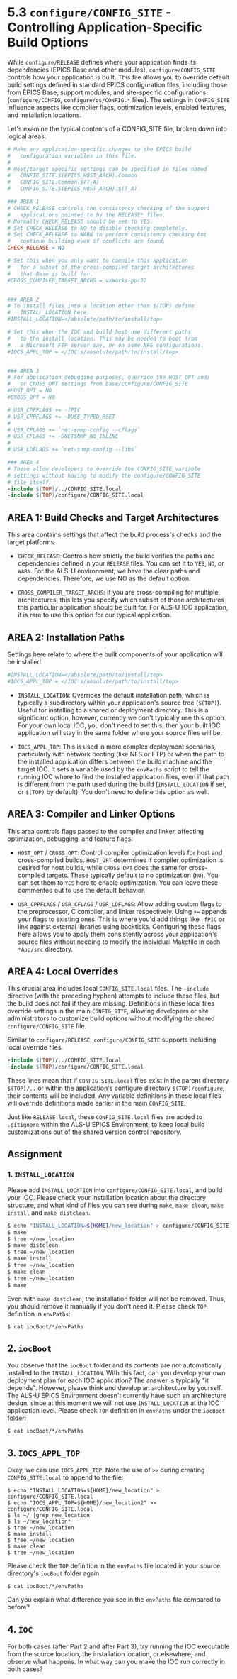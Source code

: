 # 5.3 `configure/CONFIG_SITE` - Controlling Application-Specific Build Options

While `configure/RELEASE` defines where your application finds its dependencies (EPICS Base and other modules), `configure/CONFIG_SITE` controls how your application is built. This file allows you to override default build settings defined in standard EPICS configuration files, including those from EPICS Base, support modules, and site-specific configurations (`configure/CONFIG`, `configure/os/CONFIG.*` files). The settings in `CONFIG_SITE` influence aspects like compiler flags, optimization levels, enabled features, and installation locations.

Let's examine the typical contents of a CONFIG_SITE file, broken down into logical areas:

```makefile
# Make any application-specific changes to the EPICS build
#   configuration variables in this file.
#
# Host/target specific settings can be specified in files named
#   CONFIG_SITE.$(EPICS_HOST_ARCH).Common
#   CONFIG_SITE.Common.$(T_A)
#   CONFIG_SITE.$(EPICS_HOST_ARCH).$(T_A)

### AREA 1
# CHECK_RELEASE controls the consistency checking of the support
#   applications pointed to by the RELEASE* files.
# Normally CHECK_RELEASE should be set to YES.
# Set CHECK_RELEASE to NO to disable checking completely.
# Set CHECK_RELEASE to WARN to perform consistency checking but
#   continue building even if conflicts are found.
CHECK_RELEASE = NO

# Set this when you only want to compile this application
#   for a subset of the cross-compiled target architectures
#   that Base is built for.
#CROSS_COMPILER_TARGET_ARCHS = vxWorks-ppc32


### AREA 2
# To install files into a location other than $(TOP) define
#   INSTALL_LOCATION here.
#INSTALL_LOCATION=</absolute/path/to/install/top>

# Set this when the IOC and build host use different paths
#   to the install location. This may be needed to boot from
#   a Microsoft FTP server say, or on some NFS configurations.
#IOCS_APPL_TOP = </IOC's/absolute/path/to/install/top>


### AREA 3
# For application debugging purposes, override the HOST_OPT and/
#   or CROSS_OPT settings from base/configure/CONFIG_SITE
#HOST_OPT = NO
#CROSS_OPT = NO

# USR_CPPFLAGS += -fPIC
# USR_CPPFLAGS += -DUSE_TYPED_RSET
#
# USR_CFLAGS += `net-snmp-config --cflags`
# USR_CFLAGS += -DNETSNMP_NO_INLINE
#
# USR_LDFLAGS += `net-snmp-config --libs`

### AREA 4
# These allow developers to override the CONFIG_SITE variable
# settings without having to modify the configure/CONFIG_SITE
# file itself.
-include $(TOP)/../CONFIG_SITE.local
-include $(TOP)/configure/CONFIG_SITE.local
```

## **AREA 1:** Build Checks and Target Architectures

This area contains settings that affect the build process's checks and the target platforms.
* `CHECK_RELEASE`: Controls how strictly the build verifies the paths and dependencies defined in your `RELEASE` files. You can set it to `YES`, `NO`, or `WARN`. For the ALS-U environment, we have the clear paths and dependencies. Therefore, we use NO as the default option.

* `CROSS_COMPILER_TARGET_ARCHS`: If you are cross-compiling for multiple architectures, this lets you specify which subset of those architectures this particular application should be built for. For ALS-U IOC application, it is rare to use this option for our typical application.


## **AREA 2:** Installation Paths
Settings here relate to where the built components of your application will be installed.

```makefile
#INSTALL_LOCATION=</absolute/path/to/install/top>
#IOCS_APPL_TOP = </IOC's/absolute/path/to/install/top>
```

* `INSTALL_LOCATION`: Overrides the default installation path, which is typically a subdirectory within your application's source tree (`$(TOP)`). Useful for installing to a shared or deployment directory. This is a significant option, however, currently we don't typically use this option. For your own local IOC, you don't need to set this, then your built IOC application will stay in the same folder where your source files will be.

* `IOCS_APPL_TOP`: This is used in more complex deployment scenarios, particularly with network booting (like NFS or FTP) or when the path to the installed application differs between the build machine and the target IOC. It sets a variable used by the `envPaths` script to tell the running IOC where to find the installed application files, even if that path is different from the path used during the build (`INSTALL_LOCATION` if set, or `$(TOP)` by default). You don't need to define this option as well.


## **AREA 3:** Compiler and Linker Options
This area controls flags passed to the compiler and linker, affecting optimization, debugging, and feature flags.

* `HOST_OPT` / `CROSS_OPT`: Control compiler optimization levels for host and cross-compiled builds. `HOST_OPT` determines if compiler optimization is desired for host builds, while `CROSS_OPT` does the same for cross-compiled targets. These typically default to no optimization (`NO`). You can set them to `YES` here to enable optimization. You can leave these commented out to use the default behavior. 

* `USR_CPPFLAGS` / `USR_CFLAGS` / `USR_LDFLAGS`: Allow adding custom flags to the preprocessor, C compiler, and linker respectively. Using `+=` appends your flags to existing ones. This is where you'd add things like `-fPIC` or link against external libraries using backticks. Configuring these flags here allows you to apply them consistently across your application's source files without needing to modify the individual Makefile in each `*App/src` directory.


## **AREA 4:** Local Overrides

This crucial area includes local `CONFIG_SITE.local` files. The `-include` directive (with the preceding hyphen) attempts to include these files, but the build does not fail if they are missing. Definitions in these local files override settings in the main `CONFIG_SITE`, allowing developers or site administrators to customize build options without modifying the shared `configure/CONFIG_SITE` file.

Similar to `configure/RELEASE`, `configure/CONFIG_SITE` supports including local override files.

```makefile
-include $(TOP)/../CONFIG_SITE.local
-include $(TOP)/configure/CONFIG_SITE.local
```

These lines mean that if `CONFIG_SITE.local` files exist in the parent directory `$(TOP)/..` or within the application's configure directory `$(TOP)/configure`, their contents will be included. Any variable definitions in these local files will override definitions made earlier in the main `CONFIG_SITE`.

Just like `RELEASE.local`, these `CONFIG_SITE.local` files are added to `.gitignore` within the ALS-U EPICS Environment, to keep local build customizations out of the shared version control repository.


## Assignment

### 1. `INSTALL_LOCATION`

Please add `INSTALL_LOCATION` into `configure/CONFIG_SITE.local`, and build your IOC. Please check your installation location about the directory structure, and what kind of files you can see during `make`, `make clean`, `make install` and `make distclean`.

```bash
$ echo "INSTALL_LOCATION=${HOME}/new_location" > configure/CONFIG_SITE.local
$ make
$ tree ~/new_location
$ make distclean
$ tree ~/new_location
$ make install
$ tree ~/new_location
$ make clean
$ tree ~/new_location
$ make
```

Even with `make distclean`, the installation folder will not be removed. Thus, you should remove it manually if you don't need it. Please check `TOP` definition in `envPaths`:
```shell
$ cat iocBoot/*/envPaths 
```

## 2. `iocBoot`
You observe that the `iocBoot` folder and its contents are not automatically installed to the `INSTALL_LOCATION`. With this fact, can you develop your own deployment plan for each IOC application? The answer is typically "it depends". However, please think and develop an architecture by yourself. The ALS-U EPICS Environment doesn't currently have such an architecture design, since at this moment we will not use `INSTALL_LOCATION` at the IOC application level. Please check `TOP` definition in `envPaths` under the `iocBoot` folder:

```shell
$ cat iocBoot/*/envPaths 
```

## 3. `IOCS_APPL_TOP`
Okay, we can use `IOCS_APPL_TOP`. Note the use of `>>` during creating `CONFIG_SITE.local` to append to the file:

```shell
$ echo "INSTALL_LOCATION=${HOME}/new_location" > configure/CONFIG_SITE.local
$ echo "IOCS_APPL_TOP=${HOME}/new_location2" >> configure/CONFIG_SITE.local
$ ls ~/ |grep new_location
$ ls ~/new_location*
$ tree ~/new_location
$ make install
$ tree ~/new_location
$ make clean
$ tree ~/new_location
```
Please check the `TOP` definition in the `envPaths` file located in your source directory's `iocBoot` folder again:

```shell
$ cat iocBoot/*/envPaths 
```
Can you explain what difference you see in the `envPaths` file compared to before?

## 4. `IOC`
For both cases (after Part 2 and after Part 3), try running the IOC executable from the source location, the installation location, or elsewhere, and observe what happens. In what way can you make the IOC run correctly in both cases?
